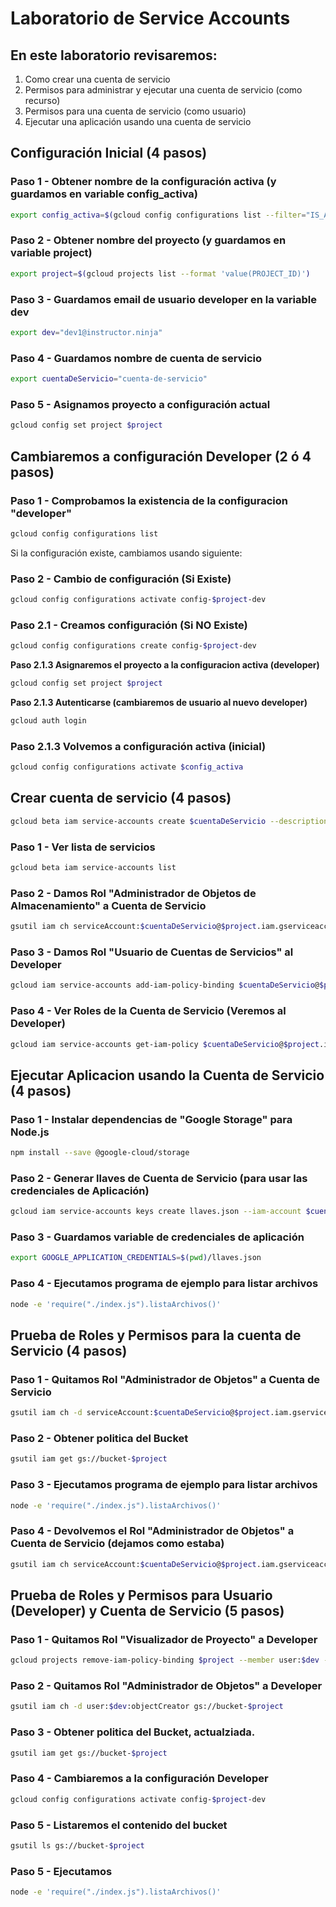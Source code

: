 # Laboratorio de Service Accounts

## En este laboratorio revisaremos:
1) Como crear una cuenta de servicio
2) Permisos para administrar y ejecutar una cuenta de servicio (como recurso)
3) Permisos para una cuenta de servicio (como usuario)
4) Ejecutar una aplicación usando una cuenta de servicio

## Configuración Inicial (4 pasos)

### Paso 1 - Obtener nombre de la configuración activa (y guardamos en variable config_activa)
```bash
export config_activa=$(gcloud config configurations list --filter="IS_ACTIVE=True" --format 'value(NAME)')
```

### Paso 2 - Obtener nombre del proyecto (y guardamos en variable project)
```bash
export project=$(gcloud projects list --format 'value(PROJECT_ID)')
```

### Paso 3 - Guardamos email de usuario developer en la variable dev
```bash
export dev="dev1@instructor.ninja"
```

### Paso 4 - Guardamos nombre de cuenta de servicio
```bash
export cuentaDeServicio="cuenta-de-servicio"
```

### Paso 5 - Asignamos proyecto a configuración actual
```bash
gcloud config set project $project
```

## Cambiaremos a configuración Developer (2 ó 4 pasos)

### Paso 1 - Comprobamos la existencia de la configuracion "developer"
```bash
gcloud config configurations list
```
Si la configuración existe, cambiamos usando siguiente:

### Paso 2 - Cambio de configuración (Si Existe)
```bash
gcloud config configurations activate config-$project-dev
```
### Paso 2.1 - Creamos configuración (Si NO Existe)
```bash
gcloud config configurations create config-$project-dev
```
**Paso 2.1.3 Asignaremos el proyecto a la configuracion activa (developer)**
```bash
gcloud config set project $project
```

**Paso 2.1.3 Autenticarse (cambiaremos de usuario al nuevo developer)**
```bash
gcloud auth login
```

### Paso 2.1.3 Volvemos a configuración activa (inicial)
```bash
gcloud config configurations activate $config_activa
```

## Crear cuenta de servicio (4 pasos)
```bash
gcloud beta iam service-accounts create $cuentaDeServicio --description "Cuenta de Servicio" --display-name "sa"
```

### Paso 1 - Ver lista de servicios
```bash
gcloud beta iam service-accounts list
```

### Paso 2 - Damos Rol "Administrador de Objetos de Almacenamiento" a Cuenta de Servicio
```bash
gsutil iam ch serviceAccount:$cuentaDeServicio@$project.iam.gserviceaccount.com:objectAdmin gs://bucket-$project
```

### Paso 3 - Damos Rol "Usuario de Cuentas de Servicios" al Developer
```bash
gcloud iam service-accounts add-iam-policy-binding $cuentaDeServicio@$project.iam.gserviceaccount.com --member=user:$dev --role='roles/iam.serviceAccountUser'
```

### Paso 4 - Ver Roles de la Cuenta de Servicio (Veremos al Developer)
```bash
gcloud iam service-accounts get-iam-policy $cuentaDeServicio@$project.iam.gserviceaccount.com
```

## Ejecutar Aplicacion usando la Cuenta de Servicio (4 pasos)

### Paso 1 - Instalar dependencias de "Google Storage" para Node.js
```bash
npm install --save @google-cloud/storage
```

### Paso 2 - Generar llaves de Cuenta de Servicio (para usar las credenciales de Aplicación)
```bash
gcloud iam service-accounts keys create llaves.json --iam-account $cuentaDeServicio@$project.iam.gserviceaccount.com
```

### Paso 3 - Guardamos variable de credenciales de aplicación
```bash
export GOOGLE_APPLICATION_CREDENTIALS=$(pwd)/llaves.json
```

### Paso 4 - Ejecutamos programa de ejemplo para listar archivos
```bash
node -e 'require("./index.js").listaArchivos()'
```
## Prueba de Roles y Permisos para la cuenta de Servicio (4 pasos)

### Paso 1 - Quitamos Rol "Administrador de Objetos" a Cuenta de Servicio
```bash
gsutil iam ch -d serviceAccount:$cuentaDeServicio@$project.iam.gserviceaccount.com:objectAdmin gs://bucket-$project
```

### Paso 2 - Obtener politica del Bucket
```bash
gsutil iam get gs://bucket-$project
```

### Paso 3 - Ejecutamos programa de ejemplo para listar archivos
```bash
node -e 'require("./index.js").listaArchivos()'
```

### Paso 4 - Devolvemos el Rol "Administrador de Objetos" a Cuenta de Servicio (dejamos como estaba)
```bash
gsutil iam ch serviceAccount:$cuentaDeServicio@$project.iam.gserviceaccount.com:objectAdmin gs://bucket-$project
```
## Prueba de Roles y Permisos para Usuario (Developer) y Cuenta de Servicio (5 pasos)

### Paso 1 - Quitamos Rol "Visualizador de Proyecto" a Developer
```bash
gcloud projects remove-iam-policy-binding $project --member user:$dev --role roles/viewer
```

### Paso 2 - Quitamos Rol "Administrador de Objetos" a Developer
```bash
gsutil iam ch -d user:$dev:objectCreator gs://bucket-$project
```

### Paso 3 - Obtener politica del Bucket, actualziada.
```bash
gsutil iam get gs://bucket-$project
```

### Paso 4 - Cambiaremos a la configuración Developer
```bash
gcloud config configurations activate config-$project-dev
```

### Paso 5 - Listaremos el contenido del bucket
```bash
gsutil ls gs://bucket-$project
```

### Paso 5 - Ejecutamos
```bash
node -e 'require("./index.js").listaArchivos()'
```
